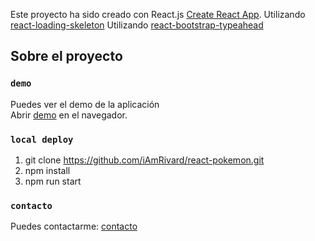 Este proyecto ha sido creado con React.js [Create React App](https://github.com/facebook/create-react-app).
Utilizando [react-loading-skeleton](https://www.npmjs.com/package/react-loading-skeleton)
Utilizando [react-bootstrap-typeahead](https://www.npmjs.com/package/react-bootstrap-typeahead)
## Sobre el proyecto

### `demo`

Puedes ver el demo de la aplicación<br />
Abrir [demo](https://react-poke-api-sv.herokuapp.com/) en el navegador.



### `local deploy `
1. git clone https://github.com/iAmRivard/react-pokemon.git<br />
2. npm install<br />
3. npm run start <br />

### `contacto`
Puedes contactarme: [contacto](https://rivasdev.tech/contacto)

